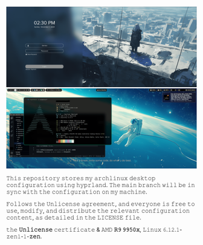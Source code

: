 ![login.preview.png](preview%2Flogin.preview.png)
![desktop.preview.png](preview%2Fdesktop.preview.png)

𝚃𝚑𝚒𝚜 𝚛𝚎𝚙𝚘𝚜𝚒𝚝𝚘𝚛𝚢 𝚜𝚝𝚘𝚛𝚎𝚜 𝚖𝚢 𝚊𝚛𝚌𝚑𝚕𝚒𝚗𝚞𝚡 𝚍𝚎𝚜𝚔𝚝𝚘𝚙 𝚌𝚘𝚗𝚏𝚒𝚐𝚞𝚛𝚊𝚝𝚒𝚘𝚗 𝚞𝚜𝚒𝚗𝚐 𝚑𝚢𝚙𝚛𝚕𝚊𝚗𝚍.
𝚃𝚑𝚎 𝚖𝚊𝚒𝚗 𝚋𝚛𝚊𝚗𝚌𝚑 𝚠𝚒𝚕𝚕 𝚋𝚎 𝚒𝚗 𝚜𝚢𝚗𝚌 𝚠𝚒𝚝𝚑 𝚝𝚑𝚎 𝚌𝚘𝚗𝚏𝚒𝚐𝚞𝚛𝚊𝚝𝚒𝚘𝚗 𝚘𝚗 𝚖𝚢 𝚖𝚊𝚌𝚑𝚒𝚗𝚎.

𝙵𝚘𝚕𝚕𝚘𝚠𝚜 𝚝𝚑𝚎 𝚄𝚗𝚕𝚒𝚌𝚎𝚗𝚜𝚎 𝚊𝚐𝚛𝚎𝚎𝚖𝚎𝚗𝚝, 𝚊𝚗𝚍 𝚎𝚟𝚎𝚛𝚢𝚘𝚗𝚎 𝚒𝚜 𝚏𝚛𝚎𝚎 𝚝𝚘 𝚞𝚜𝚎, 𝚖𝚘𝚍𝚒𝚏𝚢, 𝚊𝚗𝚍 𝚍𝚒𝚜𝚝𝚛𝚒𝚋𝚞𝚝𝚎 𝚝𝚑𝚎 𝚛𝚎𝚕𝚎𝚟𝚊𝚗𝚝 𝚌𝚘𝚗𝚏𝚒𝚐𝚞𝚛𝚊𝚝𝚒𝚘𝚗 𝚌𝚘𝚗𝚝𝚎𝚗𝚝, 𝚊𝚜 𝚍𝚎𝚝𝚊𝚒𝚕𝚎𝚍 𝚒𝚗 𝚝𝚑𝚎 𝙻𝙸𝙲𝙴𝙽𝚂𝙴 𝚏𝚒𝚕𝚎.

𝚝𝚑𝚎 **𝚄𝚗𝚕𝚒𝚌𝚎𝚗𝚜𝚎** 𝚌𝚎𝚛𝚝𝚒𝚏𝚒𝚌𝚊𝚝𝚎 & 𝙰𝙼𝙳 **𝚁𝟿 𝟿𝟿𝟻𝟶𝚡**, 𝙻𝚒𝚗𝚞𝚡 𝟼.𝟷𝟸.𝟷-𝚣𝚎𝚗𝟷-𝟷-**𝚣𝚎𝚗**.
